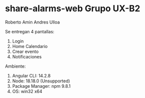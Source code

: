 # share-alarms-web Grupo UX-B2
Roberto Amin
Andres Ulloa

Se entregan 4 pantallas:
1. Login
2. Home Calendario
3. Crear evento
4. Notificaciones

 
Ambiente:
1. Angular CLI: 14.2.8 
2. Node: 18.18.0 (Unsupported)
3. Package Manager: npm 9.8.1
4. OS: win32 x64
